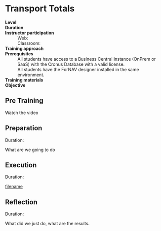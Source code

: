 # Transport Totals
<dl>
  <dt><b>Level</b></dt>
  <dd></dd>
  <dt><b>Duration</b></dt>
  <dd></dd>
  <dt><b>Instructor participation</b></dt>
  <dd>Web: <br>Classroom: </dd>
  <dt><b>Training approach</b></dt>
  <dd></dd>
  <dt><b>Prerequisites</b></dt>
  <dd>All students have access to a Business Central instance (OnPrem or SaaS) with the Cronus Database with a valid license. <br> All students have the ForNAV designer installed in the same environment.</dd>
  <dt><b>Training materials</b></dt>
  <dd></dd>
  <dt><b>Objective</b></dt>
  <dd></dd>
</dl>

## Pre Training
Watch the video []()

## Preparation
Duration:

What are we going to do

## Execution
Duration:

[filename](../../Exercises/Transport.Exercise.md ':include')

## Reflection
Duration:

What did we just do, what are the results.

